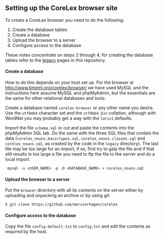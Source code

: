 ## Setting up the CoreLex browser site

To create a CoreLex browser you need to do the following:

1. Create the database tables
2. Create a database
3. Upload the browser to a server
4. Configure access to the database

These notes concentrate on steps 2 through 4, for creating the database tables refer to the [legacy](../legacy/README.md) pages in this repository.


#### Create a database

How to do this depends on your host set up. For the browser at http://www.timeml.org/corelex/browser/ we have used MySQL and the instructions here assume MySQL and phpMyAdmin, but the essentials are the same for other relational databases and tools.

Create a database named `corelex-browser` or any other name you desire. Use the `utf8mb4` character set and the `utf8mb4_bin` collation, although with WordNet you may probably get a way with the `latin1` defaults.

Import the file `schema.sql` or cut and paste the contents into the phpMyAdmin SQL tab. Do the same with the three SQL files that contain the data (`corelex_nouns.basictypes.sql`, `corelex_nouns.classes.sql` and `corelex_nouns.sql`, as created by the code in the `legacy` directory). The last file may be too large for an import, if so, first try to gzip the file and if that still results in too large a file you need to ftp the file to the server and do a local import.

```
 mysql -u <USER_NAME> -p -D <DATABASE_NAME> < corelex_nouns.sql
 ```

#### Upload the browser to a server

Put the `browser` directory with all its contents on the server either by uploading and unpacking an archive or by using git:

```
$ git clone https://github.com/marcverhagen/corelex
```


#### Configure access to the database

Copy the file `config-default.txt` to `config.txt` and edit the contents as required by the host.
